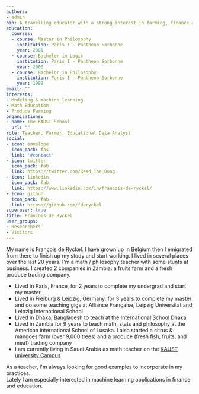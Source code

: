 ```yaml
---
authors:
- admin
bio: A travelling educator with a strong interest in farming, finance and modeling.
education:
  courses:
  - course: Master in Philosophy
    institution: Paris I - Pantheon Sorbonne
    year: 2001
  - course: Bachelor in Logic
    institution: Paris I - Pantheon Sorbonne
    year: 2000
  - course: Bachelor in Philosophy
    institution: Paris I - Pantheon Sorbonne
    year: 1999
email: ""
interests:
- Modeling & machine learning
- Math Education
- Produce Farming 
organizations:
- name: The KAUST School
  url: ""
role: Teacher, Farmer, Educational Data Analyst
social:
- icon: envelope
  icon_pack: fas
  link: '#contact'
- icon: twitter
  icon_pack: fab
  link: https://twitter.com/Read_The_Dung
- icon: linkedin
  icon_pack: fab
  link: https://www.linkedin.com/in/francois-de-ryckel/
- icon: github
  icon_pack: fab
  link: https://github.com/fderyckel
superuser: true
title: François de Ryckel
user_groups:
- Researchers
- Visitors
---
```


My name is François de Ryckel. I have grown up in Belgium then I emigrated from there to finish up my study and start working. I lived in several places over the last 20 years.  I'm a math / philosophy teacher with some stunts at business.  I created 2 companies in Zambia: a fruits farm and a fresh produce trading company.  

- Lived in Paris, France, for 2 years to complete my undergrad and start my master
- Lived in Freiburg & Leipzig, Germany, for 3 years to complete my master and do some teaching gigs at Alliance Française, Leipzig Universitat and Leipzig International School
- Lived in Dhaka, Bangladesh to teach at the International School Dhaka
- Lived in Zambia for 9 years to teach math, stats and philosophy at the American international School of Lusaka. I also started a citrus & mangoes farm (over 9,000 trees) and a produce (fresh fish, fruits, and meat) trading company  
- I am currently living in Saudi Arabia as math teacher on the [KAUST university Campus](https://www.kaust.edu.sa/en)

As a teacher, I'm always looking for good examples to incorporate in my practices.  
Lately I am especially interested in machine learning applications in finance and education.
